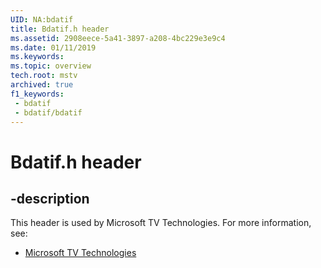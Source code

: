 ```yaml
---
UID: NA:bdatif
title: Bdatif.h header
ms.assetid: 2908eece-5a41-3897-a208-4bc229e3e9c4
ms.date: 01/11/2019
ms.keywords: 
ms.topic: overview
tech.root: mstv
archived: true
f1_keywords:
 - bdatif
 - bdatif/bdatif
---
```


# Bdatif.h header


## -description

This header is used by Microsoft TV Technologies. For more information, see:

- [Microsoft TV Technologies](https://learn.microsoft.com/previous-versions/windows/desktop/mstv/microsoft-tv-technologies-portal)


